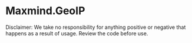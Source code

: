 # Maxmind.GeoIP

Disclaimer: We take no responsibility for anything positive or negative that happens as a result of usage. Review the code before use.
